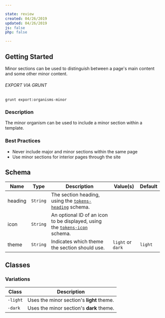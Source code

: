 ```yaml
---

state: review
created: 04/26/2019
updated: 04/26/2019
js: false
php: false

---
```


## Getting Started

Minor sections can be used to distinguish between a page's main content and some other minor content.

###### EXPORT VIA GRUNT

```
grunt export:organisms-minor
```


### Description

The minor organism can be used to include a minor section within a template.


### Best Practices

- Never include major and minor sections within the same page
- Use minor sections for interior pages through the site

## Schema

| Name    | Type      | Description                                                               | Value(s)  | Default   |
|---------|-----------|---------------------------------------------------------------------------|-----------|---------------|
| heading | `String`  | The section heading, using the [`tokens-heading`][tokens-heading] schema. |           |               |
| icon    | `String`  | An optional ID of an icon to be displayed, using the [`tokens-icon`][tokens-icon] schema. |           |               |
| theme   | `String`  | Indicates which theme the section should use.     | `light` or `dark` | `light`   |


## Classes

### Variations

| Class     | Description                                     |
|-----------|-------------------------------------------------|
| `-light`  | Uses the minor section's **light** theme.       |
| `-dark`   | Uses the minor section's **dark** theme.        |


[tokens-heading]: /patterns/10-tokens-10-globals-heading/10-tokens-10-globals-heading.html
[tokens-icon]: /patterns/10-tokens-10-globals-icon/10-tokens-10-globals-icon.html
